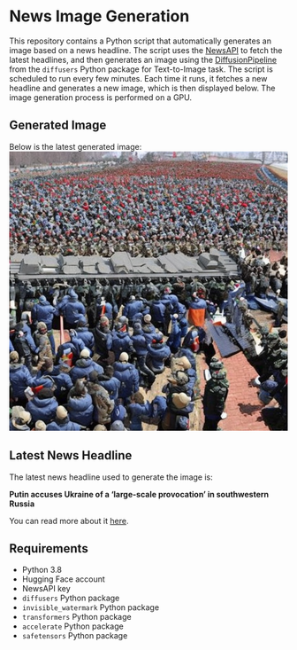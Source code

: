 # News Image Generation
This repository contains a Python script that automatically generates an image based on a news headline. The script uses the [NewsAPI](https://newsapi.org/) to fetch the latest headlines, and then generates an image using the [DiffusionPipeline](https://github.com/huggingface/diffusers) from the `diffusers` Python package for Text-to-Image task.
The script is scheduled to run every few minutes. Each time it runs, it fetches a new headline and generates a new image, which is then displayed below. The image generation process is performed on a GPU.

## Generated Image
Below is the latest generated image:
![Generated Image](image.png)

## Latest News Headline
The latest news headline used to generate the image is:

**Putin accuses Ukraine of a ‘large-scale provocation’ in southwestern Russia**

You can read more about it [here](https://news.google.com/rss/articles/CBMiowFBVV95cUxObEdHSmoxN3J4QUM4Z0JmQWctZWw2ajJuSEZoZUl0c1NPTWZNSnE4QnZxcDJpUHB4My1wSU1QZnltbGdUckgyMTB5cFVOTGJtVFM3OGNXZzhDVnRxdEROaFU0ODFDeUdvdldfYWpJeExQVXlnS0dfWVpZX0xaS1BGU3huRnZycFViZW9sWVJneVgxVXJiRW1tNUpncGdpcU9xcnJN?oc=5).

## Requirements
- Python 3.8
- Hugging Face account
- NewsAPI key
- `diffusers` Python package
- `invisible_watermark` Python package
- `transformers` Python package
- `accelerate` Python package
- `safetensors` Python package
